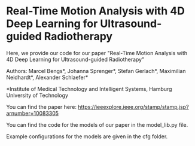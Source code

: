 # Real-Time Motion Analysis with 4D Deep Learning for Ultrasound-guided Radiotherapy

Here, we provide our code for our paper "Real-Time Motion Analysis with 4D Deep
Learning for Ultrasound-guided Radiotherapy" 

Authors: Marcel Bengs*, Johanna Sprenger*, Stefan Gerlach*, Maximilian Neidhardt*, Alexander Schlaefer*

*Institute of Medical Technology and Intelligent Systems, Hamburg University of Technology

You can find the paper here: https://ieeexplore.ieee.org/stamp/stamp.jsp?arnumber=10083305

You can find the code for the models of our paper in the model_lib.py file. 

Example configurations for the models are given in the cfg folder. 

